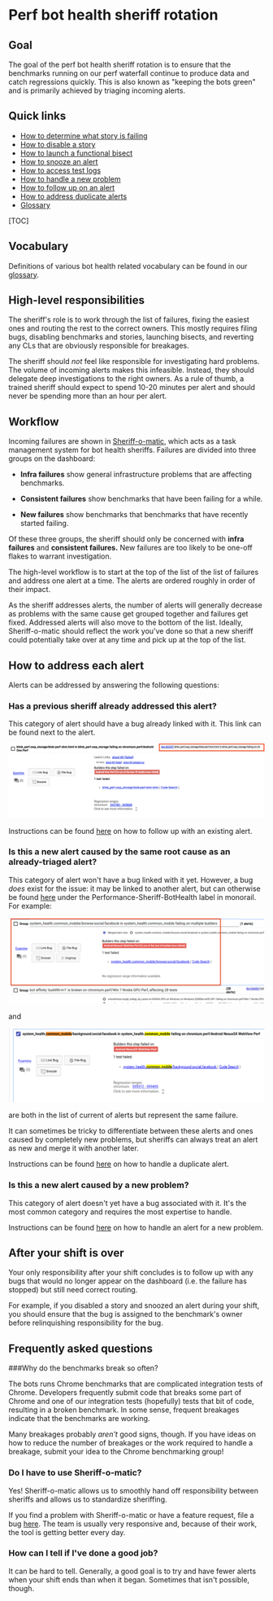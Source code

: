 # Perf bot health sheriff rotation

## Goal

The goal of the perf bot health sheriff rotation is to ensure that the benchmarks running on our perf waterfall continue to produce data and catch regressions quickly. This is also known as "keeping the bots green" and is primarily achieved by triaging incoming alerts.

## Quick links

* [How to determine what story is failing](https://chromium.googlesource.com/chromium/src/+/master/docs/speed/bot_health_sheriffing/what_test_is_failing.md)
* [How to disable a story](https://chromium.googlesource.com/chromium/src/+/master/docs/speed/bot_health_sheriffing/how_to_disable_a_story.md)
* [How to launch a functional bisect](https://chromium.googlesource.com/chromium/src/+/master/docs/speed/bot_health_sheriffing/how_to_launch_a_functional_bisect.md)
* [How to snooze an alert](https://chromium.googlesource.com/chromium/src/+/master/docs/speed/bot_health_sheriffing/how_to_snooze_an_alert.md)
* [How to access test logs](https://chromium.googlesource.com/chromium/src/+/master/docs/speed/bot_health_sheriffing/how_to_access_test_logs.md)
* [How to handle a new problem](https://chromium.googlesource.com/chromium/src/+/master/docs/speed/bot_health_sheriffing/how_to_handle_a_new_problem.md)
* [How to follow up on an alert](https://chromium.googlesource.com/chromium/src/+/master/docs/speed/bot_health_sheriffing/how_to_follow_up_on_an_alert.md)
* [How to address duplicate alerts](https://chromium.googlesource.com/chromium/src/+/master/docs/speed/bot_health_sheriffing/how_to_address_duplicate_alerts.md)
* [Glossary](https://chromium.googlesource.com/chromium/src/+/master/docs/speed/bot_health_sheriffing/glossary.md)

[TOC]

## Vocabulary

Definitions of various bot health related vocabulary can be found in our [glossary](https://chromium.googlesource.com/chromium/src/+/master/docs/speed/bot_health_sheriffing/glossary.md).

## High-level responsibilities

The sheriff's role is to work through the list of failures, fixing the easiest ones and routing the  rest to the correct owners. This mostly requires filing bugs, disabling benchmarks and stories, launching bisects, and reverting any CLs that are obviously responsible for breakages.

The sheriff should *not* feel like responsible for investigating hard problems. The volume of incoming alerts makes this infeasible. Instead, they should delegate deep investigations to the right owners. As a rule of thumb, a trained sheriff should expect to spend 10-20 minutes per alert and should never be spending more than an hour per alert.

## Workflow

Incoming failures are shown in [Sheriff-o-matic](https://sheriff-o-matic.appspot.com/chromium.perf), which acts as a task management system for bot health sheriffs. Failures are divided into three groups on the dashboard:

* **Infra failures** show general infrastructure problems that are affecting benchmarks.

* **Consistent failures** show benchmarks that have been failing for a while.

* **New failures** show benchmarks that benchmarks that have recently started failing.

Of these three groups, the sheriff should only be concerned with **infra failures** and **consistent failures.** New failures are too likely to be one-off flakes to warrant investigation.

The high-level workflow is to start at the top of the list of the list of failures and address one alert at a time. The alerts are ordered roughly in order of their impact.

As the sheriff addresses alerts, the number of alerts will generally decrease as problems with the same cause get grouped together and failures get fixed. Addressed alerts will also move to the bottom of the list. Ideally, Sheriff-o-matic should reflect the work you've done so that a new sheriff could potentially take over at any time and pick up at the top of the list.

## How to address each alert

Alerts can be addressed by answering the following questions:

### Has a previous sheriff already addressed this alert?

This category of alert should have a bug already linked with it. This link can be found next to the alert.

![A link to a bug from a Sheriff-o-matic alert](images/som_alert_bug.png)

Instructions can be found [here](https://chromium.googlesource.com/chromium/src/+/master/docs/speed/bot_health_sheriffing/how_to_follow_up_on_an_alert.md) on how to follow up with an existing alert.

### Is this a new alert caused by the same root cause as an already-triaged alert?

This category of alert won't have a bug linked with it yet. However, a bug *does* exist for the issue: it may be linked to another alert, but can otherwise be found [here](https://bugs.chromium.org/p/chromium/issues/list?can=2&q=label:Performance-Sheriff-BotHealth&sort=pri&colspec=ID%20Pri%20M%20Stars%20ReleaseBlock%20Component%20Status%20Owner%20Summary%20OS%20Modified) under the Performance-Sheriff-BotHealth label in monorail. For example:

![A link to an alert group in Sheriff-o-matic](images/som_first_alert.png)

and

![A link to a duplicate alert in Sheriff-o-matic](images/som_duplicate_alert.png)

are both in the list of current of alerts but represent the same failure.

It can sometimes be tricky to differentiate between these alerts and ones caused by completely new problems, but sheriffs can always treat an alert as new and merge it with another later.

Instructions can be found [here](https://chromium.googlesource.com/chromium/src/+/master/docs/speed/bot_health_sheriffing/how_to_address_duplicate_alerts.md) on how to handle a duplicate alert.

### Is this a new alert caused by a new problem?

This category of alert doesn't yet have a bug associated with it. It's the most common category and requires the most expertise to handle.

Instructions can be found [here](https://chromium.googlesource.com/chromium/src/+/master/docs/speed/bot_health_sheriffing/how_to_handle_a_new_problem.md) on how to handle an alert for a new problem.

## After your shift is over

Your only responsibility after your shift concludes is to follow up with any bugs that would no longer appear on the dashboard (i.e. the failure has stopped) but still need correct routing.

For example, if you disabled a story and snoozed an alert during your shift, you should ensure that the bug is assigned to the benchmark's owner before relinquishing responsibility for the bug.

## Frequently asked questions

###Why do the benchmarks break so often?

The bots runs Chrome benchmarks that are complicated integration tests of Chrome. Developers frequently submit code that breaks some part of Chrome and one of our integration tests (hopefully) tests that bit of code, resulting in a broken benchmark. In some sense, frequent breakages indicate that the benchmarks are working.

Many breakages probably *aren't* good signs, though. If you have ideas on how to reduce the number of breakages or the work required to handle a breakage, submit your idea to the Chrome benchmarking group!

### Do I have to use Sheriff-o-matic?

Yes! Sheriff-o-matic allows us to smoothly hand off responsibility between sheriffs and allows us to standardize sheriffing.

If you find a problem with Sheriff-o-matic or have a feature request, file a bug [here](https://bugs.chromium.org/p/chromium/issues/entry?template=Build%20Infrastructure&components=Infra%3ESheriffing%3ESheriffOMatic&labels=Pri-2,Infra-DX&cc=seanmccullough@chromium.org,martiniss@chromium.org,zhangtiff@chromium.org&comment=Problem+with+Sheriff-o-Matic). The team is usually very responsive and, because of their work, the tool is getting better every day.

### How can I tell if I've done a good job?

It can be hard to tell. Generally, a good goal is to try and have fewer alerts when your shift ends than when it began. Sometimes that isn't possible, though.
